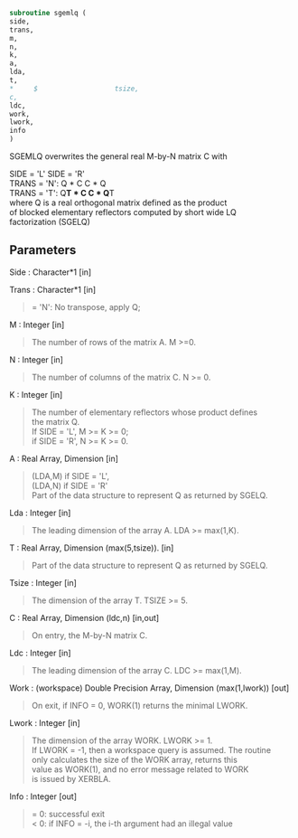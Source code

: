 ```fortran  
subroutine sgemlq (  
side,  
trans,  
m,  
n,  
k,  
a,  
lda,  
t,  
*     $                   tsize,  
c,  
ldc,  
work,  
lwork,  
info  
)  
```  
  
SGEMLQ overwrites the general real M-by-N matrix C with  
  
SIDE = 'L'     SIDE = 'R'  
TRANS = 'N':      Q * C          C * Q  
TRANS = 'T':      Q**T * C       C * Q**T  
where Q is a real orthogonal matrix defined as the product  
of blocked elementary reflectors computed by short wide LQ  
factorization (SGELQ)  
  
  
## Parameters  
Side : Character*1 [in]  
  
Trans : Character*1 [in]  
> = 'N':  No transpose, apply Q;  
  
M : Integer [in]  
> The number of rows of the matrix A.  M >=0.  
  
N : Integer [in]  
> The number of columns of the matrix C. N >= 0.  
  
K : Integer [in]  
> The number of elementary reflectors whose product defines  
> the matrix Q.  
> If SIDE = 'L', M >= K >= 0;  
> if SIDE = 'R', N >= K >= 0.  
  
A : Real Array, Dimension [in]  
> (LDA,M) if SIDE = 'L',  
> (LDA,N) if SIDE = 'R'  
> Part of the data structure to represent Q as returned by SGELQ.  
  
Lda : Integer [in]  
> The leading dimension of the array A. LDA >= max(1,K).  
  
T : Real Array, Dimension (max(5,tsize)). [in]  
> Part of the data structure to represent Q as returned by SGELQ.  
  
Tsize : Integer [in]  
> The dimension of the array T. TSIZE >= 5.  
  
C : Real Array, Dimension (ldc,n) [in,out]  
> On entry, the M-by-N matrix C.  
  
Ldc : Integer [in]  
> The leading dimension of the array C. LDC >= max(1,M).  
  
Work : (workspace) Double Precision Array, Dimension (max(1,lwork)) [out]  
> On exit, if INFO = 0, WORK(1) returns the minimal LWORK.  
  
Lwork : Integer [in]  
> The dimension of the array WORK. LWORK >= 1.  
> If LWORK = -1, then a workspace query is assumed. The routine  
> only calculates the size of the WORK array, returns this  
> value as WORK(1), and no error message related to WORK  
> is issued by XERBLA.  
  
Info : Integer [out]  
> = 0:  successful exit  
> < 0:  if INFO = -i, the i-th argument had an illegal value  
  
